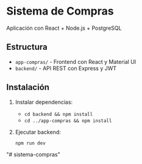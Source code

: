 # Sistema de Compras

Aplicación con React + Node.js + PostgreSQL

## Estructura
- `app-compras/` - Frontend con React y Material UI
- `backend/` - API REST con Express y JWT

## Instalación
1. Instalar dependencias:
   - `cd backend && npm install`
   - `cd ../app-compras && npm install`

2. Ejecutar backend:
   ```bash
   npm run dev
"# sistema-compras" 
